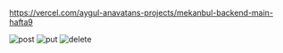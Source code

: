 https://vercel.com/aygul-anavatans-projects/mekanbul-backend-main-hafta9

![post](https://github.com/user-attachments/assets/a181a539-4051-4367-8204-dfa4477ac1c7)
![put](https://github.com/user-attachments/assets/e60bc031-39b4-46c1-aabf-092a31a04512)
![delete](https://github.com/user-attachments/assets/41645263-0bb0-4230-8c67-4a762d4126d5)
